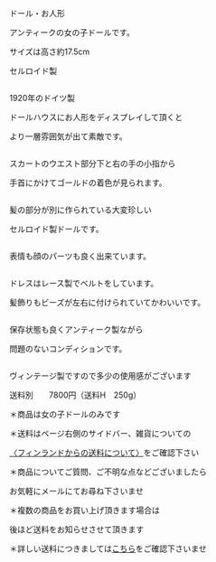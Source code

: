 <link rel="stylesheet" type="text/css" href="/assets/css/styles.css">

ドール・お人形

アンティークの女の子ドールです。

サイズは高さ約17.5cm

セルロイド製

<img alt="" src="http://blog.cnobi.jp/v1/blog/user/71e35865e9e62f3f9d70420d6124d2ab/1420640245"/> 

1920年のドイツ製

ドールハウスにお人形をディスプレイして頂くと

より一層雰囲気が出て素敵です。

<img alt="" src="http://blog.cnobi.jp/v1/blog/user/71e35865e9e62f3f9d70420d6124d2ab/1420640247"/> 

スカートのウエスト部分下と右の手の小指から

手首にかけてゴールドの着色が見られます。

<img alt="" src="http://blog.cnobi.jp/v1/blog/user/71e35865e9e62f3f9d70420d6124d2ab/1420640275"/>

髪の部分が別に作られている大変珍しい

セルロイド製ドールです。

<img alt="" src="http://blog.cnobi.jp/v1/blog/user/71e35865e9e62f3f9d70420d6124d2ab/1420640277"/> 

表情も顔のパーツも良く出来ています。

<img alt="" src="http://blog.cnobi.jp/v1/blog/user/71e35865e9e62f3f9d70420d6124d2ab/1420640276"/> 

ドレスはレース製でベルトをしています。

髪飾りもビーズが左右に付けられていてかわいいです。

<img alt="" src="http://blog.cnobi.jp/v1/blog/user/71e35865e9e62f3f9d70420d6124d2ab/1420640252"/> 

保存状態も良くアンティーク製ながら

問題のないコンディションです。

<img alt="" src="http://blog.cnobi.jp/v1/blog/user/71e35865e9e62f3f9d70420d6124d2ab/1420640253"/> 

ヴィンテージ製ですので多少の使用感がございます

送料別　　7800円（送料H　250g）

＊商品は女の子ドールのみです

＊送料はページ右側のサイドバー、雑貨についての

[〈フィンランドからの送料について〉](https://dkzakka.github.io/2005/03/31/雑貨について.html)をご確認下さい

＊商品についてご質問、ご不明な点などございましたら

お気軽にメールにてお尋ね下さいませ

＊複数の商品をお買い上げ頂きます場合は 

後ほど送料をお知らせさせて頂きます

＊詳しい送料につきましては[こちら](http://dkzakka.blog.shinobi.jp/Entry/3385/)をご確認下さいませ